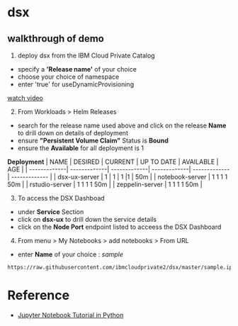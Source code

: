 # dsx

## walkthrough of demo

1. deploy dsx from the IBM Cloud Private Catalog
- specify a **'Release name'** of your choice
- choose your choice of namespace 
- enter 'true' for useDynamicProvisioning

[watch video](https://youtu.be/eH9IwyUqLRU)

2. From Workloads > Helm Releases 
- search for the release name used above and click on the release **Name** to drill down on details of deployment
- ensure **"Persistent Volume Claim"** Status is **Bound**
- ensure the **Available** for all deployment is 1

**Deployment**
| NAME	| DESIRED	| CURRENT	| UP TO DATE	| AVAILABLE	| AGE | 
| -------------| -------------| -------------| -------------| -------------| ------------- |
| dsx-ux-server	| 1	| 1	| 1	|1 | 50m |
| notebook-server	| 1	1	1	1	50m |
| rstudio-server	| 1	1	1	1	50m |
| zeppelin-server	| 1	1	1	1	50m |

3. To access the DSX Dashboad
- under **Service** Section
- click on **dsx-ux** to drill down the service details
- click on the **Node Port** endpoint listed to acceess the DSX Dashboard

4. From menu > My Notebooks > add notebooks > From URL
- enter **Name** of your choice : *sample*

```
https://raw.githubusercontent.com/ibmcloudprivate2/dsx/master/sample.ipynb
```

# Reference
- [Jupyter Notebook Tutorial in Python](https://plot.ly/python/ipython-notebook-tutorial/)


